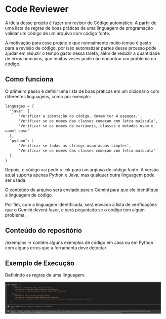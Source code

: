 # Code Reviewer

A ideia desse projeto é fazer um revisor de Código automático. A partir de uma lista de regras de boas práticas de uma linguagem de programação validar um código de um arquivo com código fonte.

A motivação para esse projeto é que normalmente muito tempo é gasto para a revisão de código, por isso automatizar partes desse prcesso pode ajudar em reduzir o tempo gasto nessa tarefa, além de reduzir a quantidade de erros humanos, que muitas vezes pode não encontrar um problema no código.

## Como funciona

O primeiro passo é definir uma lista de boas práticas em um dicionário com diferentes linguagens, como por exemplo:

```
languages = {
  "java": [
      'Verificar a identação do código, devem ter 4 espaços.',
      'Verificar se os nomes das classes começam com letra maíscula',
      'Verificar se os nomes de variáveis, classes e métodos usam o camel case'
  ],
  "python": [
      'Verificar se todas as strings usam aspas simples',
      'Verificar se os nomes das classes começam com letra maíscula'
  ]
}
```

Depois, o código vai pedir o link para um arqiuvo de código fonte. A versão atual suporta apenas Python e Java, mas qualquer outra linguagem pode ser usada.

O conteúdo do arquivo será enviado para o Gemini para que ele identifique a linguagem de código.

Por fim, com a linguagem identificada, será enviado a lista de verificações que o Gemini deverá fazer, e será peguntado se o código tem algum problema.

## Conteúdo do repositório

/exemplos -> contém alguns exemplos de código em Java ou em Python com alguns erros que a ferramenta deve detectar

## Exemplo de Execução

Definindo as regras de uma linguagem.

![Regras das Linguagens](images/regras.png?raw=true "Title")




